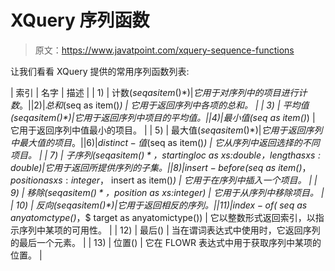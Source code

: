 # XQuery 序列函数

> 原文：<https://www.javatpoint.com/xquery-sequence-functions>

让我们看看 XQuery 提供的常用序列函数列表:

| 索引 | 名字 | 描述 |
| 1) | 计数($seq as item()*) | 它用于对序列中的项目进行计数。 |
| 2) | 总和($seq as item()*) | 它用于返回序列中各项的总和。 |
| 3) | 平均值($seq as item()*) | 它用于返回序列中项目的平均值。 |
| 4) | 最小值($seq as item()*) | 它用于返回序列中值最小的项目。 |
| 5) | 最大值($seq as item()*) | 它用于返回序列中最大值的项目。 |
| 6) | distinct-值($seq as item()*) | 它从序列中返回选择的不同项目。 |
| 7) | 子序列($seq as item()*，$startingloc as xs:double，$length as xs:double) | 它用于返回所提供序列的子集。 |
| 8) | insert-before($seq as item()*，$position as xs:integer，$ insert as item()*) | 它用于在序列中插入一个项目。 |
| 9) | 移除($seq as item()*，$position as xs:integer) | 它用于从序列中移除项目。 |
| 10) | 反向($seq as item()*) | 它用于返回相反的序列。 |
| 11) | index-of($ seq as anyatomctype()*，$ target as anyatomictype()) | 它以整数形式返回索引，以指示序列中某项的可用性。 |
| 12) | 最后() | 当在谓词表达式中使用时，它返回序列的最后一个元素。 |
| 13) | 位置() | 它在 FLOWR 表达式中用于获取序列中某项的位置。 |